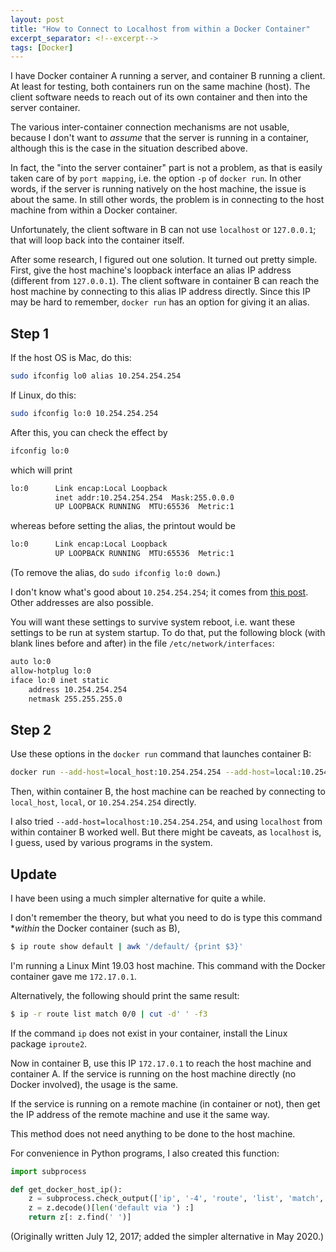 ```yaml
---
layout: post
title: "How to Connect to Localhost from within a Docker Container"
excerpt_separator: <!--excerpt-->
tags: [Docker]
---
```


I have Docker container A running a server, and container B running a client.
At least for testing, both containers run on the same machine (host).
The client software needs to reach out of its own container and then into the server container.
<!--excerpt-->
The various inter-container connection mechanisms are not usable, because I don't want to *assume* that the server is running in a container, although this is the case in the situation described above. 

In fact, the "into the server container" part is not a problem, as that is easily taken care of by `port mapping`, i.e. the option `-p` of `docker run`. In other words, if the server is running natively on the host machine, the issue is about the same. In still other words,
the problem is in connecting to the host machine from within a Docker container.

Unfortunately, the client software in B can not use `localhost` or `127.0.0.1`; that will loop back into the container itself.

After some research, I figured out one solution. It turned out pretty simple. First, give the host machine's loopback interface an alias IP address (different from `127.0.0.1`). The client software in container B can reach the host machine by connecting to this alias IP address directly. Since this IP may be hard to remember, `docker run` has an option for giving it an alias.


## Step 1

If the host OS is Mac, do this:

```sh
sudo ifconfig lo0 alias 10.254.254.254
```

If Linux, do this:

```sh
sudo ifconfig lo:0 10.254.254.254
```

After this, you can check the effect by

```sh
ifconfig lo:0
```

which will print

```sh
lo:0      Link encap:Local Loopback
          inet addr:10.254.254.254  Mask:255.0.0.0
          UP LOOPBACK RUNNING  MTU:65536  Metric:1
```

whereas before setting the alias, the printout would be

```sh
lo:0      Link encap:Local Loopback
          UP LOOPBACK RUNNING  MTU:65536  Metric:1
```

(To remove the alias, do `sudo ifconfig lo:0 down`.)

I don't know what's good about `10.254.254.254`; it comes from [this post](http://xplus3.net/2016/09/19/reaching-localhost-from-a-docker-container). Other addresses are also possible.

You will want these settings to survive system reboot, i.e. want these settings to be run at system startup.
To do that, put the following block (with blank lines before and after) in the file `/etc/network/interfaces`:

```sh
auto lo:0
allow-hotplug lo:0
iface lo:0 inet static
    address 10.254.254.254
    netmask 255.255.255.0
```

## Step 2

Use these options in the `docker run` command that launches container B:

```sh
docker run --add-host=local_host:10.254.254.254 --add-host=local:10.254.254.254 blah blah
```

Then, within container B, the host machine can be reached by connecting to `local_host`, `local`, or `10.254.254.254` directly.

I also tried `--add-host=localhost:10.254.254.254`, and using `localhost` from within container B worked well. But there might be caveats, as `localhost` is, I guess, used by various programs in the system.

## Update

I have been using a much simpler alternative for quite a while.

I don't remember the theory, but what you need to do is type this command **within* the Docker container (such as B),

```bash
$ ip route show default | awk '/default/ {print $3}'
```

I'm running a Linux Mint 19.03 host machine. This command with the Docker container gave me `172.17.0.1`.

Alternatively, the following should print the same result:

```bash
$ ip -r route list match 0/0 | cut -d' ' -f3
```

If the command `ip` does not exist in your container,
install the Linux package `iproute2`.

Now in container B, use this IP `172.17.0.1` to reach the host machine
and container A. If the service is running on the host machine directly
(no Docker involved), the usage is the same.

If the service is running on a remote machine (in container or not), then get the IP address of the remote machine and use it the same way.

This method does not need anything to be done to the host machine.

For convenience in Python programs, I also created this function:

```python
import subprocess

def get_docker_host_ip():
    z = subprocess.check_output(['ip', '-4', 'route', 'list', 'match', '0/0'])
    z = z.decode()[len('default via ') :]
    return z[: z.find(' ')]
```

(Originally written July 12, 2017; added the simpler alternative in May 2020.)
